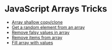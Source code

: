 # JavaScript Arrays Tricks

- [Array shallow copy/clone](https://github.com/shaho/javascript-footprint/blob/master/tricks/arrays/1.array-shallow-copy-clone.js)
- [Get a random element from an array](https://github.com/shaho/javascript-footprint/blob/master/tricks/arrays/2.get-random-element-from-array.js)
- [Remove falsy values in array](https://github.com/shaho/javascript-footprint/blob/master/tricks/arrays/3.remove-falsy-values-in-array.js)
- [Remove items from array](https://github.com/shaho/javascript-footprint/blob/master/tricks/arrays/4.remove-items-from-array.js)
- [Fill array with values]()
